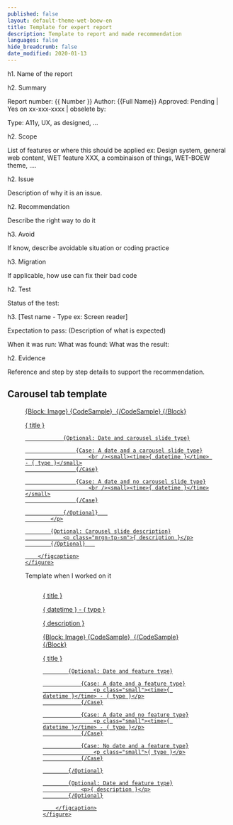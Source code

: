 ```yaml
---
published: false
layout: default-theme-wet-boew-en
title: Template for expert report
description: Template to report and made recommendation
languages: false
hide_breadcrumb: false
date_modified: 2020-01-13
---
```



h1. Name of the report

h2. Summary

Report number: {{ Number }}
Author: {{Full Name}}
Approved: Pending | Yes on xx-xxx-xxxx | obselete by:

Type: A11y, UX, as designed, ...

h2. Scope

List of features or where this should be applied
ex: Design system, general web content, WET feature XXX, a combinaison of things, WET-BOEW theme, ....

h2. Issue

Description of why it is an issue.


h2. Recommendation

Describe the right way to do it

h3. Avoid

If know, describe avoidable situation or coding practice

h3. Migration

If applicable, how use can fix their bad code


h2. Test

Status of the test:

h3. [Test name - Type ex: Screen reader]

Expectation to pass: (Description of what is expected)

When it was run:
What was found:
What was the result:



h2. Evidence

Reference and step by step details to support the recommendation.



## Carousel tab template

<a href=@link>
	<figure>
		{Block: Image}
			{CodeSample}
				<img src="" alt="" />
			{/CodeSample}
		{/Block}
		<figcaption>
			<p>
				{ title }

				{Optional: Date and carousel slide type}

					{Case: A date and a carousel slide type}
						<br /><small><time>{ datetime }</time> - { type }</small>
					{/Case}

					{Case: A date and no carousel slide type}
						<br /><small><time>{ datetime }</time></small>
					{/Case}

				{/Optional}   
			</p>

			{Optional: Carousel slide description}
				<p class="mrgn-tp-sm">{ description }</p>
			{/Optional}   

		</figcaption>
	</figure>
</a>




Template when I worked on it

<a href="#">
	<figure>
		<img src="" alt="" />
		<figcaption>
			<p>{ title }</p>
			<p class="small"><time>{ datetime }</time> - { type }</p>
			<p>{ description }</p>
		</figcaption>
	</figure>
</a>




<a href="#">
	<figure>
		{Block: Image}
			{CodeSample}
				<img src="" alt="" />
			{/CodeSample}
		{/Block}
		<figcaption>
			<p>{ title }</p>

			{Optional: Date and feature type}

				{Case: A date and a feature type}
					<p class="small"><time>{ datetime }</time> - { type }</p>
				{/Case}

				{Case: A date and no feature type}
					<p class="small"><time>{ datetime }</time> - { type }</p>
				{/Case}

				{Case: No date and a feature type}
					<p class="small">{ type }</p>
				{/Case}

			{/Optional}

			{Optional: Date and feature type}
				<p>{ description }</p>
			{/Optional}

		</figcaption>
	</figure>
</a>
